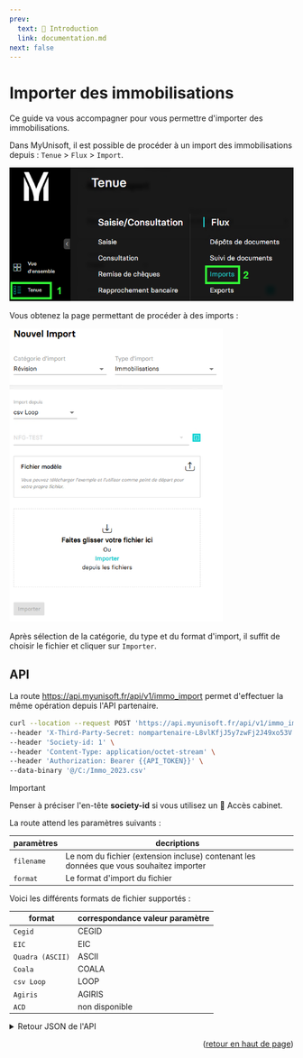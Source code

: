 ```yaml
---
prev:
  text: 🐤 Introduction
  link: documentation.md
next: false
---
```


# Importer des immobilisations

Ce guide va vous accompagner pour vous permettre d'importer des immobilisations.

Dans MyUnisoft, il est possible de procéder à un import des immobilisations depuis : `Tenue` > `Flux` > `Import`.

![](../../../images/tenue_flux_imports_menu.png)

Vous obtenez la page permettant de procéder à des imports :

![](../../../images/imports_immobilisations.png)

Après sélection de la catégorie, du type et du format d'import, il suffit de choisir le fichier et cliquer sur `Importer`.

## API

La route https://api.myunisoft.fr/api/v1/immo_import permet d'effectuer la même opération depuis l'API partenaire.

```bash
curl --location --request POST 'https://api.myunisoft.fr/api/v1/immo_import?filename=Immo_2023.csv&format=LOOP&society_id=1' \
--header 'X-Third-Party-Secret: nompartenaire-L8vlKfjJ5y7zwFj2J49xo53V' \
--header 'Society-id: 1' \
--header 'Content-Type: application/octet-stream' \
--header 'Authorization: Bearer {{API_TOKEN}}' \
--data-binary '@/C:/Immo_2023.csv'
```

> [!IMPORTANT]
> Penser à préciser l'en-tête **society-id** si vous utilisez un 🔹 Accès cabinet.

La route attend les paramètres suivants :

| paramètres | decriptions |
| --- | --- |
| `filename` | Le nom du fichier (extension incluse) contenant les données que vous souhaitez importer |
| `format` | Le format d'import du fichier |

Voici les différents formats de fichier supportés :

| format | correspondance valeur paramètre |
| --- | --- |
| `Cegid` | CEGID |
| `EIC` | EIC |
| `Quadra (ASCII)` | ASCII |
| `Coala` | COALA |
| `csv Loop` | LOOP |
| `Agiris` | AGIRIS |
| `ACD` | non disponible |

<details class="details custom-block"><summary>Retour JSON de l'API</summary>

```json
{
    "status": "success"
}
```

</details>

<p align="right">(<a href="#readme-top">retour en haut de page</a>)</p>
